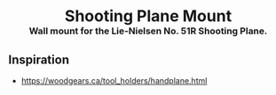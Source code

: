 <!-- 2024-04-05 -->

<h1 align="center">
  Shooting Plane Mount
  <br>
  <sup><sub><sup>Wall mount for the Lie-Nielsen No. 51R Shooting Plane.<sup></sub>
</h1>

## Inspiration

- https://woodgears.ca/tool_holders/handplane.html
